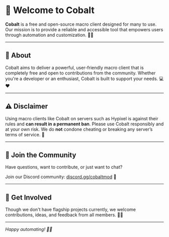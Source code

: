 # 🚀 Welcome to Cobalt

**Cobalt** is a free and open-source macro client designed for many to use. Our mission is to provide a reliable and accessible tool that empowers users through automation and customization. 🤖✨

---

## 📖 About

Cobalt aims to deliver a powerful, user-friendly macro client that is completely free and open to contributions from the community. Whether you're a developer or an enthusiast, Cobalt is built to support your needs. 💻❤️

---

## ⚠️ Disclaimer

Using macro clients like Cobalt on servers such as Hypixel is against their rules and **can result in a permanent ban**. Please use Cobalt responsibly and at your own risk. We do **not** condone cheating or breaking any server’s terms of service. 🙏

---

## 💬 Join the Community

Have questions, want to contribute, or just want to chat?

Join our Discord community: [discord.gg/cobaltmod](https://discord.gg/cobaltmod) 🎉

---

## 🤝 Get Involved

Though we don't have flagship projects currently, we welcome contributions, ideas, and feedback from all members. 🚧🔧

---

*Happy automating! 🤖✨*
